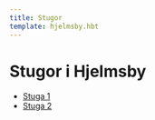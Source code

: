 ```yaml
---
title: Stugor
template: hjelmsby.hbt
---
```

Stugor i Hjelmsby
========
+ [Stuga 1](/projekt/hjelmsby/stugor/stuga1)
+ [Stuga 2](/projekt/hjelmsby/stugor/stuga2)